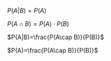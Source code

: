 $P(A|B)=P(A)$

$P(A\cap B)=P(A)\cdot P(B)$

$P(A|B)=\frac{P(A\cap B)}{P(B)}$

$P(A)=\frac{P(A\cap B)}{P(B)}$


